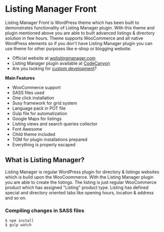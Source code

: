 # Listing Manager Front

Listing Manager Front is WordPress theme which has been built to demonstrates functionality of Listing Manager 
plugin. With this theme and plugin mentioned above you are able to built advanced listings & directory solution
in few hours. Theme supports WooCommerce and all native WordPress elements so if you don't have Listing Manager
plugin you can use theme for other purposes like e-shop or blogging website.

* Official website at [wplistingmanager.com](http://wplistingmanager.com)
* Listing Manager plugin available at [CodeCanyon](https://codecanyon.net/item/listing-manager-directory-listings-for-woocommerce/16250019?ref=codevisionthemes)
* Are you looking for [custom development](http://wearecodevision.com)?

**Main Features**

* WooCommerce support
* SASS files used
* One click installation
* Susy framework for grid system
* Language pack in POT file
* Gulp file for automatization
* Google Maps for listings
* Listing views and search queries collector
* Font Awesome
* Child theme included
* TGM for plugin installations prepared
* Everything is properly escaped

## What is Listing Manager?

Listing Manager is regular WordPress plugin for directory & listings websites which is build upon the 
WooCoommerce. With the Listing Manager plugin you are able to create the listings. The listing is just
regular WooCommerce product which has assigned "Listing" product type. Listing has defined special and
directory oriented tabs like opening hours, location & address and so on.

### Compiling changes in SASS files

```
$ npm install
$ gulp watch
```